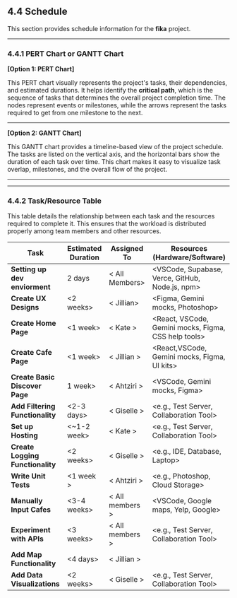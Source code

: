 ## 4.4 Schedule

This section provides schedule information for the **fika** project.

---

### 4.4.1 PERT Chart or GANTT Chart

**[Option 1: PERT Chart]**

This PERT chart visually represents the project's tasks, their dependencies, and estimated durations. It helps identify the **critical path**, which is the sequence of tasks that determines the overall project completion time. The nodes represent events or milestones, while the arrows represent the tasks required to get from one milestone to the next.

****

**[Option 2: GANTT Chart]**

This GANTT chart provides a timeline-based view of the project schedule. The tasks are listed on the vertical axis, and the horizontal bars show the duration of each task over time. This chart makes it easy to visualize task overlap, milestones, and the overall flow of the project.

****

---

### 4.4.2 Task/Resource Table

This table details the relationship between each task and the resources required to complete it. This ensures that the workload is distributed properly among team members and other resources.

| Task | Estimated Duration | Assigned To | Resources (Hardware/Software) |
|---|---|---|---|
| **Setting up dev enviorment** | 2 days | < All Members> | <VSCode, Supabase, Verce, GitHub, Node.js, npm> |
| **Create UX Designs** | <2 weeks> | < Jillian> | <Figma, Gemini mocks, Photoshop> |
| **Create Home Page** | <1 week> | < Kate > | <React, VSCode, Gemini mocks, Figma, CSS help tools> |
| **Create Cafe Page** | <1 week> | < Jillian > | <React,VSCode, Gemini mocks, Figma, UI kits> |
| **Create Basic Discover Page** | 1 week> | < Ahtziri > | <VSCode, Gemini mocks, Figma> |
| **Add Filtering Functionality** | <2-3 days> | < Giselle > | <e.g., Test Server, Collaboration Tool> |
| **Set up Hosting** | <~1-2 week> | < Kate > | <e.g., Test Server, Collaboration Tool> |
| **Create Logging Functionality** | <2 weeks> | < Giselle > | <e.g., IDE, Database, Laptop> |
| **Write Unit Tests** | <1 week > | < Ahtziri > | <e.g., Photoshop, Cloud Storage> |
| **Manually Input Cafes** | <3-4 weeks> | < All members > | <VSCode, Google maps, Yelp, Google> |
| **Experiment with APIs** | <3 weeks> | < All members > | <e.g., Test Server, Collaboration Tool> |
| **Add Map Functionality** | <4 days> | < Jillian > | <Google maps> |
| **Add Data Visualizations** | <2 weeks> | < Giselle > | <e.g., Test Server, Collaboration Tool> |
